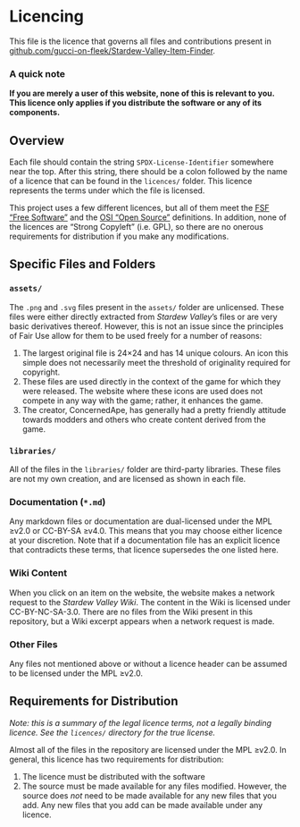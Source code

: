 Licencing
=========
<!-- Stardew Valley Item Finder
     https://gucci-on-fleek.github.io/Stardew-Valley-Item-Finder/
     SPDX-License-Identifier: MPL-2.0+ OR CC-BY-SA-4.0+
     SPDX-FileCopyrightText: 2020 gucci-on-fleek
-->

This file is the licence that governs all files and contributions present in [github.com/gucci-on-fleek/Stardew-Valley-Item-Finder](https://github.com/gucci-on-fleek/Stardew-Valley-Item-Finder).

### A quick note ###
**If you are merely a user of this website, none of this is relevant to you. This licence  only applies if you distribute the software or any of its components.**

Overview
--------
Each file should contain the string `SPDX-License-Identifier` somewhere near the top. After this string, there should be a colon followed by the name of a licence that can be found in the `licences/` folder. This licence represents the terms under which the file is licensed. 

This project uses a few different licences, but all of them meet the [FSF “Free Software”](https://www.gnu.org/philosophy/free-sw.html) and the [OSI “Open Source”](https://opensource.org/osd) definitions. In addition, none of the licences are “Strong Copyleft” (i.e. GPL), so there are no onerous requirements for distribution if you make any modifications.

Specific Files and Folders
--------------------------

### `assets/` ###
The `.png` and `.svg` files present in the `assets/` folder are unlicensed. These files were either directly extracted from *Stardew Valley*’s files or are very basic derivatives thereof. However, this is not an issue since the principles of Fair Use allow for them to be used freely for a number of reasons:
1. The largest original file is 24×24 and has 14 unique colours. An icon this simple does not necessarily meet the threshold of originality required for copyright.
2. These files are used directly in the context of the game for which they were released. The website where these icons are used does not compete in any way with the game; rather, it enhances the game.
3. The creator, ConcernedApe, has generally had a pretty friendly attitude towards modders and others who create content derived from the game.

### `libraries/` ###
All of the files in the `libraries/` folder are third-party libraries. These files are not my own creation, and are licensed as shown in each file.

### Documentation (`*.md`) ###
Any markdown files or documentation are dual-licensed under the MPL ≥v2.0 or CC-BY-SA ≥v4.0. This means that you may choose either licence at your discretion. Note that if a documentation file has an explicit licence that contradicts these terms, that licence supersedes the one listed here.

### Wiki Content ###
When you click on an item on the website, the website makes a network request to the *Stardew Valley Wiki*. The content in the Wiki is licensed under CC-BY-NC-SA-3.0. There are no files from the Wiki present in this repository, but a Wiki excerpt appears when a network request is made.

### Other Files ###
Any files not mentioned above or without a licence header can be assumed to be licensed under the MPL ≥v2.0.

Requirements for Distribution
-----------------------------
*Note: this is a summary of the legal licence terms, not a legally binding licence. See the `licences/` directory for the true license.*

Almost all of the files in the repository are licensed under the MPL ≥v2.0. In general, this licence has two requirements for distribution:
1. The licence must be distributed with the software
2. The source must be made available for any files modified. However, the source does *not* need to be made available for any new files that you add. Any new files that you add can be made available under any licence.
